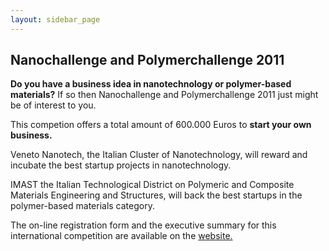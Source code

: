 ```yaml
---
layout: sidebar_page
---
```


## Nanochallenge and Polymerchallenge 2011

**Do you have a business idea in nanotechnology or polymer-based materials?** If so then Nanochallenge and Polymerchallenge 2011 just might be of interest to you.
<!--break-->
This competion offers a total amount of 600.000 Euros to **start your own business.**  
  
Veneto Nanotech, the Italian Cluster of Nanotechnology, will reward and incubate the best startup projects in nanotechnology.  
  
IMAST the Italian Technological District on Polymeric and Composite Materials Engineering and Structures, will back the best startups in the polymer-based materials category.  
 

The on-line registration form and the executive summary for this international competition are available on the [website.](http://www.nanochallenge.com)